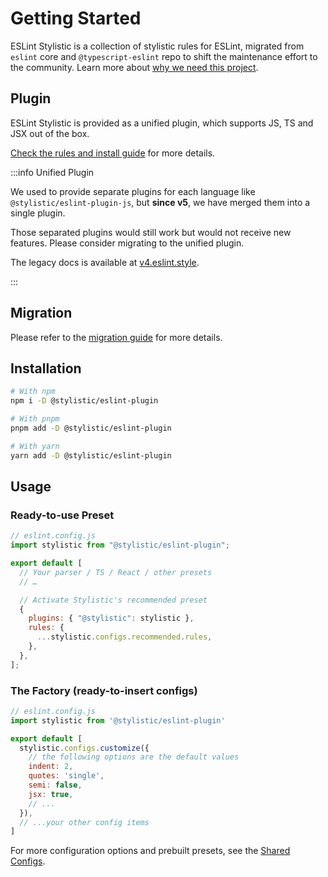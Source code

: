 # Getting Started

ESLint Stylistic is a collection of stylistic rules for ESLint, migrated from `eslint` core and `@typescript-eslint` repo to shift the maintenance effort to the community. Learn more about [why we need this project](/guide/why).

## Plugin

ESLint Stylistic is provided as a unified plugin, which supports JS, TS and JSX out of the box.

[Check the rules and install guide](/rules) for more details.

:::info Unified Plugin

We used to provide separate plugins for each language like `@stylistic/eslint-plugin-js`, but **since v5**, we have merged them into a single plugin.

Those separated plugins would still work but would not receive new features. Please consider migrating to the unified plugin.

The legacy docs is available at [v4.eslint.style](https://v4.eslint.style/).

:::

## Migration

Please refer to the [migration guide](/guide/migration) for more details.

## Installation

```bash
# With npm
npm i -D @stylistic/eslint-plugin

# With pnpm
pnpm add -D @stylistic/eslint-plugin

# With yarn
yarn add -D @stylistic/eslint-plugin
```

## Usage

### Ready-to-use Preset

```js
// eslint.config.js
import stylistic from "@stylistic/eslint-plugin";

export default [
  // Your parser / TS / React / other presets
  // …

  // Activate Stylistic's recommended preset
  {
    plugins: { "@stylistic": stylistic },
    rules: {
      ...stylistic.configs.recommended.rules,
    },
  },
];
```

### The Factory (ready-to-insert configs)

```js
// eslint.config.js
import stylistic from '@stylistic/eslint-plugin'

export default [
  stylistic.configs.customize({
    // the following options are the default values
    indent: 2,
    quotes: 'single',
    semi: false,
    jsx: true,
    // ...
  }),
  // ...your other config items
]
```

For more configuration options and prebuilt presets, see the [Shared Configs](/guide/config-presets).
